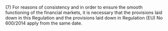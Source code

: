 (7) For reasons of consistency and in order to ensure the smooth functioning of the financial markets, it is necessary that the provisions laid down in this Regulation and the provisions laid down in Regulation (EU) No 600/2014 apply from the same date.